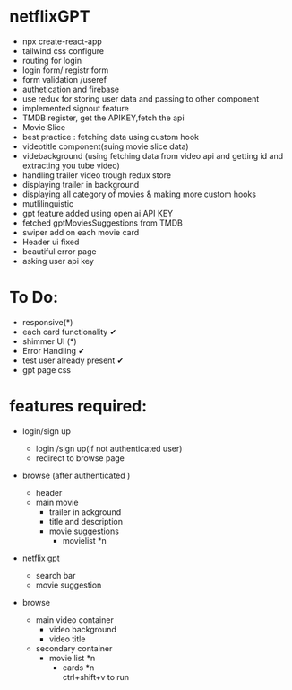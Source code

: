 # netflixGPT
- npx create-react-app
- tailwind css configure
- routing for login
- login form/ registr form
- form validation /useref
- authetication and firebase
- use redux for storing user data and passing to other component
- implemented signout feature
- TMDB register, get the APIKEY,fetch the api
- Movie Slice
- best practice : fetching data using custom hook
- videotitle component(suing movie slice data)
- videbackground (using fetching data from video api and getting id and extracting you tube video)
- handling trailer video trough redux store
- displaying trailer in background 
- displaying all category of movies & making more custom hooks
- mutlilinguistic
- gpt feature added using open ai API KEY
- fetched gptMoviesSuggestions from TMDB
- swiper add on each movie card
- Header ui fixed
- beautiful error page
- asking user api key

# To Do:
- responsive(*)
- each card functionality ✔
- shimmer UI (*)
- Error Handling ✔
- test user already present ✔ 
- gpt page css 


# features required:
- login/sign up
    - login /sign up(if not authenticated user)
    - redirect to browse page

- browse (after authenticated )
    - header
    - main movie
        - trailer in ackground
        - title and description 
        - movie suggestions 
            - movielist *n
- netflix gpt
    - search bar
    - movie suggestion         
 

- browse
  - main video container
    - video background
    - video title
  - secondary container
    - movie list *n
      - cards *n   
ctrl+shift+v to run 


